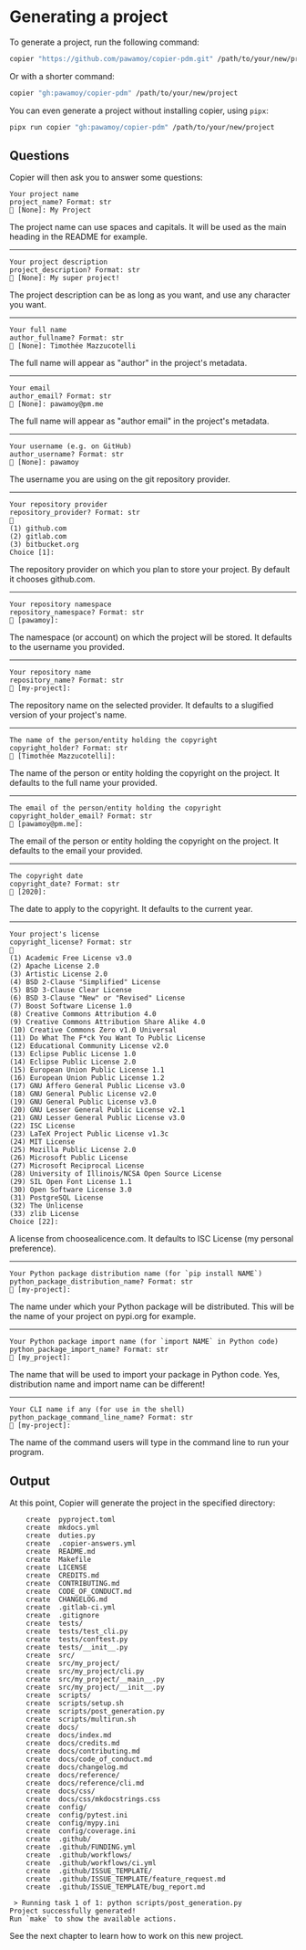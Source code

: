 # Generating a project

To generate a project, run the following command:

```bash
copier "https://github.com/pawamoy/copier-pdm.git" /path/to/your/new/project
```

Or with a shorter command:

```bash
copier "gh:pawamoy/copier-pdm" /path/to/your/new/project
```

You can even generate a project without installing copier, using `pipx`:

```bash
pipx run copier "gh:pawamoy/copier-pdm" /path/to/your/new/project
```

## Questions

Copier will then ask you to answer some questions:

```
Your project name
project_name? Format: str
🎤 [None]: My Project
```

The project name can use spaces and capitals.
It will be used as the main heading in the README for example.

---

```
Your project description
project_description? Format: str
🎤 [None]: My super project!
```

The project description can be as long as you want,
and use any character you want.

---

```
Your full name
author_fullname? Format: str
🎤 [None]: Timothée Mazzucotelli
```

The full name will appear as "author" in the project's metadata.

---

```
Your email
author_email? Format: str
🎤 [None]: pawamoy@pm.me
```

The full name will appear as "author email" in the project's metadata.

---

```
Your username (e.g. on GitHub)
author_username? Format: str
🎤 [None]: pawamoy
```

The username you are using on the git repository provider.

---

```
Your repository provider
repository_provider? Format: str
🎤
(1) github.com
(2) gitlab.com
(3) bitbucket.org
Choice [1]: 
```

The repository provider on which you plan to store your project.
By default it chooses github.com.

---

```
Your repository namespace
repository_namespace? Format: str
🎤 [pawamoy]: 
```

The namespace (or account) on which the project will be stored.
It defaults to the username you provided.

---

```
Your repository name
repository_name? Format: str
🎤 [my-project]: 
```

The repository name on the selected provider.
It defaults to a slugified version of your project's name.

---

```
The name of the person/entity holding the copyright
copyright_holder? Format: str
🎤 [Timothée Mazzucotelli]: 
```

The name of the person or entity holding the copyright on the project.
It defaults to the full name your provided.

---

```
The email of the person/entity holding the copyright
copyright_holder_email? Format: str
🎤 [pawamoy@pm.me]: 
```

The email of the person or entity holding the copyright on the project.
It defaults to the email your provided.

---

```
The copyright date
copyright_date? Format: str
🎤 [2020]: 
```

The date to apply to the copyright.
It defaults to the current year.

---

```
Your project's license
copyright_license? Format: str
🎤
(1) Academic Free License v3.0
(2) Apache License 2.0
(3) Artistic License 2.0
(4) BSD 2-Clause "Simplified" License
(5) BSD 3-Clause Clear License
(6) BSD 3-Clause "New" or "Revised" License
(7) Boost Software License 1.0
(8) Creative Commons Attribution 4.0
(9) Creative Commons Attribution Share Alike 4.0
(10) Creative Commons Zero v1.0 Universal
(11) Do What The F*ck You Want To Public License
(12) Educational Community License v2.0
(13) Eclipse Public License 1.0
(14) Eclipse Public License 2.0
(15) European Union Public License 1.1
(16) European Union Public License 1.2
(17) GNU Affero General Public License v3.0
(18) GNU General Public License v2.0
(19) GNU General Public License v3.0
(20) GNU Lesser General Public License v2.1
(21) GNU Lesser General Public License v3.0
(22) ISC License
(23) LaTeX Project Public License v1.3c
(24) MIT License
(25) Mozilla Public License 2.0
(26) Microsoft Public License
(27) Microsoft Reciprocal License
(28) University of Illinois/NCSA Open Source License
(29) SIL Open Font License 1.1
(30) Open Software License 3.0
(31) PostgreSQL License
(32) The Unlicense
(33) zlib License
Choice [22]: 
```

A license from choosealicence.com.
It defaults to ISC License (my personal preference).

---

```
Your Python package distribution name (for `pip install NAME`)
python_package_distribution_name? Format: str
🎤 [my-project]: 
```

The name under which your Python package will be distributed.
This will be the name of your project on pypi.org for example.

---

```
Your Python package import name (for `import NAME` in Python code)
python_package_import_name? Format: str
🎤 [my_project]: 
```

The name that will be used to import your package in Python code.
Yes, distribution name and import name can be different!

---

```
Your CLI name if any (for use in the shell)
python_package_command_line_name? Format: str
🎤 [my-project]: 
```

The name of the command users will type in the command line
to run your program.

## Output

At this point, Copier will generate the project in the specified directory:

```
    create  pyproject.toml
    create  mkdocs.yml
    create  duties.py
    create  .copier-answers.yml
    create  README.md
    create  Makefile
    create  LICENSE
    create  CREDITS.md
    create  CONTRIBUTING.md
    create  CODE_OF_CONDUCT.md
    create  CHANGELOG.md
    create  .gitlab-ci.yml
    create  .gitignore
    create  tests/
    create  tests/test_cli.py
    create  tests/conftest.py
    create  tests/__init__.py
    create  src/
    create  src/my_project/
    create  src/my_project/cli.py
    create  src/my_project/__main__.py
    create  src/my_project/__init__.py
    create  scripts/
    create  scripts/setup.sh
    create  scripts/post_generation.py
    create  scripts/multirun.sh
    create  docs/
    create  docs/index.md
    create  docs/credits.md
    create  docs/contributing.md
    create  docs/code_of_conduct.md
    create  docs/changelog.md
    create  docs/reference/
    create  docs/reference/cli.md
    create  docs/css/
    create  docs/css/mkdocstrings.css
    create  config/
    create  config/pytest.ini
    create  config/mypy.ini
    create  config/coverage.ini
    create  .github/
    create  .github/FUNDING.yml
    create  .github/workflows/
    create  .github/workflows/ci.yml
    create  .github/ISSUE_TEMPLATE/
    create  .github/ISSUE_TEMPLATE/feature_request.md
    create  .github/ISSUE_TEMPLATE/bug_report.md

 > Running task 1 of 1: python scripts/post_generation.py
Project successfully generated!
Run `make` to show the available actions.
```

See the next chapter to learn how to work on this new project.
